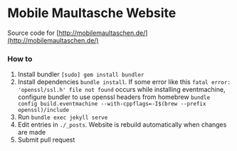 # Mobile Maultasche Website

Source code for [http://mobilemaultaschen.de/](http://mobilemaultaschen.de/)

### How to

1. Install bundler `[sudo] gem install bundler`
2. Install dependencies `bundle install`. If some error like this `fatal error: 'openssl/ssl.h' file not found` occurs while installing eventmachine, configure bundler to use openssl headers from homebrew `bundle config build.eventmachine --with-cppflags=-I$(brew --prefix openssl)/include`
3. Run `bundle exec jekyll serve`
4. Edit entries in `./_posts`. Website is rebuild automatically when changes are made
5. Submit pull request
